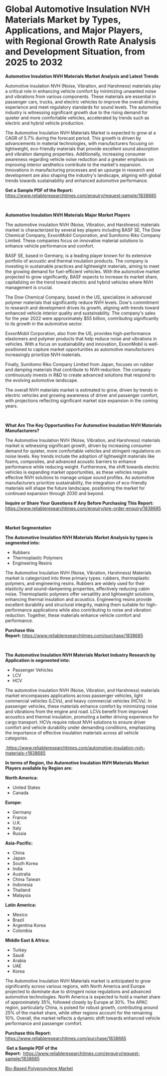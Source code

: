 <p><h1>Global Automotive Insulation NVH Materials Market by Types, Applications, and Major Players, with Regional Growth Rate Analysis and Development Situation, from 2025 to 2032</h1></p><p><strong>Automotive Insulation NVH Materials Market Analysis and Latest Trends</strong></p>
<p><p>Automotive insulation NVH (Noise, Vibration, and Harshness) materials play a critical role in enhancing vehicle comfort by minimizing unwanted noise and vibrations from various components. These materials are essential in passenger cars, trucks, and electric vehicles to improve the overall driving experience and meet regulatory standards for sound levels. The automotive industry is witnessing significant growth due to the rising demand for quieter and more comfortable vehicles, accelerated by trends such as electric and hybrid vehicle production.</p><p>The Automotive Insulation NVH Materials Market is expected to grow at a CAGR of 5.7% during the forecast period. This growth is driven by advancements in material technologies, with manufacturers focusing on lightweight, eco-friendly materials that provide excellent sound absorption and vibration damping properties. Additionally, increasing consumer awareness regarding vehicle noise reduction and a greater emphasis on improving interior aesthetics contribute to the market's expansion. Innovations in manufacturing processes and an upsurge in research and development are also shaping the industry's landscape, aligning with global trends towards sustainability and enhanced automotive performance.</p></p>
<p><strong>Get a Sample PDF of the Report:&nbsp;</strong> <a href="https://www.reliableresearchtimes.com/enquiry/request-sample/1838685?utm_campaign=2175&utm_medium=2&utm_source=Github&utm_content=ia&utm_term=03022025&utm_id=automotive-insulation-nvh-materials">https://www.reliableresearchtimes.com/enquiry/request-sample/1838685</a></p>
<p>&nbsp;</p>
<p><strong>Automotive Insulation NVH Materials Major Market Players</strong></p>
<p><p>The automotive insulation NVH (Noise, Vibration, and Harshness) materials market is characterized by several key players including BASF SE, The Dow Chemical Company, ExxonMobil Corporation, and Sumitomo Riko Company Limited. These companies focus on innovative material solutions to enhance vehicle performance and comfort.</p><p>BASF SE, based in Germany, is a leading player known for its extensive portfolio of acoustic and thermal insulation products. The company is investing in sustainable practices and lightweight materials, aiming to meet the growing demand for fuel-efficient vehicles. With the automotive market projected to grow significantly, BASF expects to increase its market share, capitalizing on the trend toward electric and hybrid vehicles where NVH management is crucial.</p><p>The Dow Chemical Company, based in the US, specializes in advanced polymer materials that significantly reduce NVH levels. Dow's commitment to research and development drives its growth, aligning with trends toward enhanced vehicle interior quality and sustainability. The company's sales for the year 2022 were approximately $55 billion, contributing significantly to its growth in the automotive sector.</p><p>ExxonMobil Corporation, also from the US, provides high-performance elastomers and polymer products that help reduce noise and vibrations in vehicles. With a focus on sustainability and innovation, ExxonMobil is well-positioned to capture market opportunities as automotive manufacturers increasingly prioritize NVH materials. </p><p>Finally, Sumitomo Riko Company Limited from Japan, focuses on rubber and damping materials that contribute to NVH reduction. The company continuously invests in R&D to create advanced solutions that respond to the evolving automotive landscape.</p><p>The overall NVH materials market is estimated to grow, driven by trends in electric vehicles and growing awareness of driver and passenger comfort, with projections reflecting significant market size expansion in the coming years.</p></p>
<p>&nbsp;</p>
<p><strong>What Are The Key Opportunities For Automotive Insulation NVH Materials Manufacturers?</strong></p>
<p><p>The Automotive Insulation NVH (Noise, Vibration, and Harshness) materials market is witnessing significant growth, driven by increasing consumer demand for quieter, more comfortable vehicles and stringent regulations on noise levels. Key trends include the adoption of lightweight materials like foams, composites, and advanced acoustic barriers to enhance performance while reducing weight. Furthermore, the shift towards electric vehicles is expanding market opportunities, as these vehicles require effective NVH solutions to manage unique sound profiles. As automotive manufacturers prioritize sustainability, the integration of eco-friendly materials will shape the future landscape, positioning the market for continued expansion through 2030 and beyond.</p></p>
<p><strong>Inquire or Share Your Questions If Any Before Purchasing This Report:</strong> <a href="https://www.reliableresearchtimes.com/enquiry/pre-order-enquiry/1838685?utm_campaign=2175&utm_medium=2&utm_source=Github&utm_content=ia&utm_term=03022025&utm_id=automotive-insulation-nvh-materials">https://www.reliableresearchtimes.com/enquiry/pre-order-enquiry/1838685</a></p>
<p>&nbsp;</p>
<p><strong>Market Segmentation</strong></p>
<p><strong>The Automotive Insulation NVH Materials Market Analysis by types is segmented into:</strong></p>
<p><ul><li>Rubbers</li><li>Thermoplastic Polymers</li><li>Engineering Resins</li></ul></p>
<p><p>The Automotive Insulation NVH (Noise, Vibration, Harshness) Materials market is categorized into three primary types: rubbers, thermoplastic polymers, and engineering resins. Rubbers are widely used for their elasticity and sound-dampening properties, effectively reducing cabin noise. Thermoplastic polymers offer versatility and lightweight solutions, enhancing thermal insulation and acoustics. Engineering resins provide excellent durability and structural integrity, making them suitable for high-performance applications while also contributing to noise and vibration reduction. Together, these materials enhance vehicle comfort and performance.</p></p>
<p><strong>Purchase this Report:&nbsp;</strong><a href="https://www.reliableresearchtimes.com/purchase/1838685?utm_campaign=2175&utm_medium=2&utm_source=Github&utm_content=ia&utm_term=03022025&utm_id=automotive-insulation-nvh-materials">https://www.reliableresearchtimes.com/purchase/1838685</a></p>
<p>&nbsp;</p>
<p><strong>The Automotive Insulation NVH Materials Market Industry Research by Application is segmented into:</strong></p>
<p><ul><li>Passenger Vehicles</li><li>LCV</li><li>HCV</li></ul></p>
<p><p>The automotive insulation NVH (Noise, Vibration, and Harshness) materials market encompasses applications across passenger vehicles, light commercial vehicles (LCVs), and heavy commercial vehicles (HCVs). In passenger vehicles, these materials enhance comfort by minimizing noise and vibrations from the engine and road. LCVs benefit from improved acoustics and thermal insulation, promoting a better driving experience for cargo transport. HCVs require robust NVH solutions to ensure driver comfort and vehicle durability under demanding conditions, emphasizing the importance of effective insulation materials across all vehicle categories.</p></p>
<p><a href="https://www.reliableresearchtimes.com/automotive-insulation-nvh-materials-r1838685?utm_campaign=2175&utm_medium=2&utm_source=Github&utm_content=ia&utm_term=03022025&utm_id=automotive-insulation-nvh-materials">&nbsp;https://www.reliableresearchtimes.com/automotive-insulation-nvh-materials-r1838685</a></p>
<p><strong>In terms of Region, the Automotive Insulation NVH Materials Market Players available by Region are:</strong></p>
<p>
    <p> <strong> North America: </strong>
        <ul>
            <li>United States</li>
            <li>Canada</li>
        </ul>
        </p> 
    <p> <strong> Europe: </strong>
        <ul>
            <li>Germany</li>
            <li>France</li>
            <li>U.K.</li>
            <li>Italy</li>
            <li>Russia</li>
        </ul>
        </p> 
    <p> <strong> Asia-Pacific: </strong>
        <ul>
            <li>China</li>
            <li>Japan</li>
            <li>South Korea</li>
            <li>India</li>
            <li>Australia</li>
            <li>China Taiwan</li>
            <li>Indonesia</li>
            <li>Thailand</li>
            <li>Malaysia</li>
        </ul>
        </p> 
    <p> <strong> Latin America: </strong>
        <ul>
            <li>Mexico</li>
            <li>Brazil</li>
            <li>Argentina Korea</li>
            <li>Colombia</li>
        </ul>
        </p> 
    <p> <strong> Middle East & Africa: </strong>
        <ul>
            <li>Turkey</li>
            <li>Saudi</li>
            <li>Arabia</li>
            <li>UAE</li>
            <li>Korea</li>
        </ul>
    </p>
    </p>
<p><p>The Automotive Insulation NVH Materials market is anticipated to grow significantly across various regions, with North America and Europe projected to dominate due to stringent noise regulations and advanced automotive technologies. North America is expected to hold a market share of approximately 35%, followed closely by Europe at 30%. The APAC region, particularly China, is poised for robust growth, contributing around 25% of the market share, while other regions account for the remaining 10%. Overall, the market reflects a dynamic shift towards enhanced vehicle performance and passenger comfort.</p></p>
<p><strong>Purchase this Report: </strong><a href="https://www.reliableresearchtimes.com/purchase/1838685?utm_campaign=2175&utm_medium=2&utm_source=Github&utm_content=ia&utm_term=03022025&utm_id=automotive-insulation-nvh-materials">https://www.reliableresearchtimes.com/purchase/1838685</a></p>
<p>&nbsp;<strong>Get a Sample PDF of the Report:&nbsp;&nbsp;</strong><a href="https://www.reliableresearchtimes.com/enquiry/request-sample/1838685?utm_campaign=2175&utm_medium=2&utm_source=Github&utm_content=ia&utm_term=03022025&utm_id=automotive-insulation-nvh-materials">https://www.reliableresearchtimes.com/enquiry/request-sample/1838685</a></p>
<p><strong></strong></p>
<p><p><a href="https://github.com/jerhoskinson197676/Market-Research-Report-List-1/blob/main/bio-based-polypropylene-market.md?utm_campaign=2175&utm_medium=2&utm_source=Github&utm_content=ia&utm_term=03022025&utm_id=automotive-insulation-nvh-materials">Bio-Based Polypropylene Market</a></p></p>